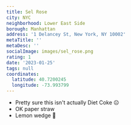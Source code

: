 ```yaml
---
title: Sel Rose
city: NYC
neighborhood: Lower East Side
borough: Manhattan
address: '1 Delancey St, New York, NY 10002'
metaTitle: ''
metaDesc: ''
socialImage: images/sel_rose.png
rating: 1
date: '2023-01-25'
tags: null
coordinates:
  latitude: 40.7200245
  longitude: -73.993799
---
```


- Pretty sure this isn't actually Diet Coke ☹️
- OK paper straw
- Lemon wedge 🍋
